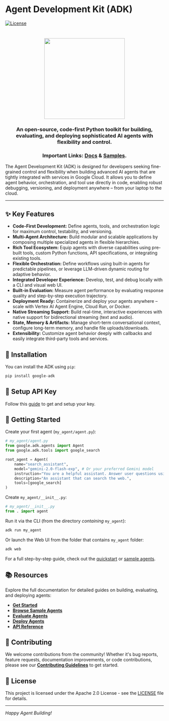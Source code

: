 # Agent Development Kit (ADK)

[![License](https://img.shields.io/badge/License-Apache_2.0-blue.svg)](LICENSE)

<html>
    <h1 align="center">
      <img src="assets/agent-development-kit.png" width="256"/>
    </h1>
    <h3 align="center">
      An open-source, code-first Python toolkit for building, evaluating, and deploying sophisticated AI agents with flexibility and control.
    </h3>
    <h3 align="center">
      Important Links:
      <a href="https://google.github.io/adk-docs/">Docs</a> &
      <a href="https://github.com/google/adk-samples">Samples</a>.
    </h3>
</html>

The Agent Development Kit (ADK) is designed for developers seeking fine-grained control and flexibility when building advanced AI agents that are tightly integrated with services in Google Cloud. It allows you to define agent behavior, orchestration, and tool use directly in code, enabling robust debugging, versioning, and deployment anywhere – from your laptop to the cloud.

---

## ✨ Key Features

* **Code-First Development:** Define agents, tools, and orchestration logic for maximum control, testability, and versioning.
* **Multi-Agent Architecture:** Build modular and scalable applications by composing multiple specialized agents in flexible hierarchies.
* **Rich Tool Ecosystem:** Equip agents with diverse capabilities using pre-built tools, custom Python functions, API specifications, or integrating existing tools.
* **Flexible Orchestration:** Define workflows using built-in agents for predictable pipelines, or leverage LLM-driven dynamic routing for adaptive behavior.
* **Integrated Developer Experience:** Develop, test, and debug locally with a CLI and visual web UI.
* **Built-in Evaluation:** Measure agent performance by evaluating response quality and step-by-step execution trajectory.
* **Deployment Ready:** Containerize and deploy your agents anywhere – scale with Vertex AI Agent Engine, Cloud Run, or Docker.
* **Native Streaming Support:** Build real-time, interactive experiences with native support for bidirectional streaming (text and audio).
* **State, Memory & Artifacts:** Manage short-term conversational context, configure long-term memory, and handle file uploads/downloads.
* **Extensibility:** Customize agent behavior deeply with callbacks and easily integrate third-party tools and services.

## 🚀 Installation

You can install the ADK using `pip`:

```bash
pip install google-adk
```

## 🔑 Setup API Key

Follow this [guide](https://google.github.io/adk-docs/agents/models/) to get and setup your key.

## 🏁 Getting Started

Create your first agent (`my_agent/agent.py`):

```python
# my_agent/agent.py
from google.adk.agents import Agent
from google.adk.tools import google_search

root_agent = Agent(
    name="search_assistant",
    model="gemini-2.0-flash-exp", # Or your preferred Gemini model
    instruction="You are a helpful assistant. Answer user questions using Google Search when needed.",
    description="An assistant that can search the web.",
    tools=[google_search]
)
```

Create `my_agent/__init__.py`:

```python
# my_agent/__init__.py
from . import agent
```

Run it via the CLI (from the directory *containing* `my_agent`):

```bash
adk run my_agent
```

Or launch the Web UI from the folder that contains `my_agent` folder:

```bash
adk web
```

For a full step-by-step guide, check out the [quickstart](https://google.github.io/adk-docs/get-started/quickstart/) or [sample agents](https://github.com/google/adk-samples).

## 📚 Resources

Explore the full documentation for detailed guides on building, evaluating, and deploying agents:

*   **[Get Started](https://google.github.io/adk-docs/get-started/)**
*   **[Browse Sample Agents](https://github.com/google/adk-samples)**
*   **[Evaluate Agents](https://google.github.io/adk-docs/evaluate/)**
*   **[Deploy Agents](https://google.github.io/adk-docs/deploy/)**
*   **[API Reference](https://google.github.io/adk-docs/api-reference/)**

## 🤝 Contributing

We welcome contributions from the community! Whether it's bug reports, feature requests, documentation improvements, or code contributions, please see our [**Contributing Guidelines**](./CONTRIBUTING.md) to get started.

## 📄 License

This project is licensed under the Apache 2.0 License - see the [LICENSE](LICENSE) file for details.

---

*Happy Agent Building!*
